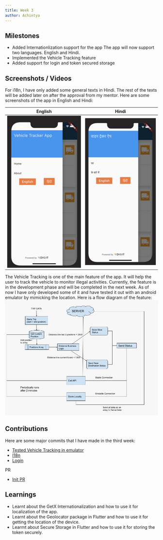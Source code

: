 ```yaml
---
title: Week 3
author: Achintya
---
```


## Milestones
- Added Internationlization support for the app
The app will now support two languages. English and Hindi.
- Implemented the Vehicle Tracking feature
- Added support for login and token secured storage

## Screenshots / Videos 
For i18n, I have only added some general texts in Hindi. The rest of the texts will be added later on after the approval from my mentor. Here are some screenshots of the app in English and Hindi:

| English | Hindi |
| --- | --- |
| ![](../static/week3/img-1.png) | ![](../static/week3/img-2.png) |

The Vehicle Tracking is one of the main feature of the app. It will help the user to track the vehicle to monitor illegal activities. Currently, the feature is in the development phase and will be completed in the next week. As of now I have only developed some of it and have tested it out with an android emulator by mimicking the location. Here is a flow diagram of the feature:
![](../static/week3/img-3.jpeg)


## Contributions
Here are some major commits that I have made in the third week:
- [Tested Vehicle Tracking in emulator](https://github.com/achintya-7/egov-rnd/commit/e4a92d6f1511ae278da6f47b58bac1fbdc3ccc65)
- [I18n](https://github.com/achintya-7/egov-rnd/commit/aea3b457254c5281280a316a5456098c60589746)
- [Login](https://github.com/achintya-7/egov-rnd/commit/8af69b483918b2715e9695a9d419f833af30ba93)

PR
- [Init PR](https://github.com/egovernments/egov-rnd/pull/6)

## Learnings
- Learnt about the GetX Internationalization and how to use it for localization of the app.
- Learnt about the Geolocator package in Flutter and how to use it for getting the location of the device.
- Learmt about Secure Storage in Flutter and how to use it for storing the token securely.